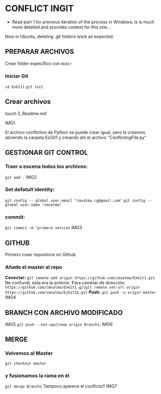# CONFLICT INGIT

* Read part 1 for previous iteration of the process in Windows; is is much more detailed and provides context for this one...

Now in Ubuntu, deleting .git folders work as expected. 

## PREPARAR ARCHIVOS
Crear folder específico con `mkdir`
### Iniciar Git 
`cd ExGit1`
`git init` 

## Crear archivos
touch 2_Readme.md`

IMG1

El archivo conflictivo de Python se puede crear igual, pero lo creamos abriendo la carpeta ExGit1 y creando ahí el archivo "ConflictingFile.py"

## GESTIONAR GIT CONTROL
### Traer a escena todos los archivos:
`git add .`
IMG2
### Set defatult identity:
`git config -- global user.email "cmvalma.rg@gmail.com"`
`git config --global user.name "cmvalma"`
### commit:
`git commit -m "primera version`
IMG3

## GITHUB 
Primero crear repositorio en Github 
### Añade el master al repo
**Conectar:** 
 `git remote add origin https://github.com/cmvalma/ExGit1.git`
Ne confundí, esta era la anterior. Para cambiar de dirección:
`https://github.com/cmvalma/ExGit1.gitgit remote set-url origin  https://github.com/cmvalma/EjGit1b.git`
**Push:**
`git push -u origin master`
IMG4

## BRANCH CON ARCHIVO MODIFICADO

IMG5
`git push --set-upstream origin Branch1`:
IMG6

## MERGE 
### Volvemos al Master
`git checkout master`
### y fusionamos la rama en él
`git merge Branch1`
Tampoco aparece el conflicto!! 
IMG7
